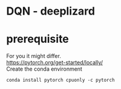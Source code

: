 # DQN - deeplizard

# prerequisite

For you it might differ.  
https://pytorch.org/get-started/locally/  
Create the conda environment
```
conda install pytorch cpuonly -c pytorch
```
